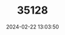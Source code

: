 ---
title: "35128"
category: "Ceodes gracilescens"
draft: false
date: 2024-02-22 13:03:50
languages:
  Tahitian: ["Maheinui"]
---